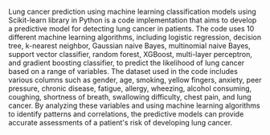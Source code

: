 Lung cancer prediction using machine learning classification models using Scikit-learn library in Python is a code implementation that aims to develop a predictive model for detecting lung cancer in patients. The code uses 10 different machine learning algorithms, including logistic regression, decision tree, k-nearest neighbor, Gaussian naive Bayes, multinomial naive Bayes, support vector classifier, random forest, XGBoost, multi-layer perceptron, and gradient boosting classifier, to predict the likelihood of lung cancer based on a range of variables. The dataset used in the code includes various columns such as gender, age, smoking, yellow fingers, anxiety, peer pressure, chronic disease, fatigue, allergy, wheezing, alcohol consuming, coughing, shortness of breath, swallowing difficulty, chest pain, and lung cancer. By analyzing these variables and using machine learning algorithms to identify patterns and correlations, the predictive models can provide accurate assessments of a patient's risk of developing lung cancer.